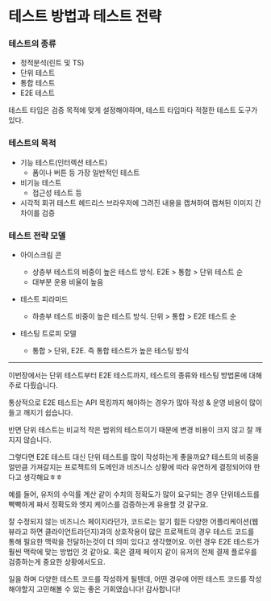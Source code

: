 # 테스트 방법과 테스트 전략

### 테스트의 종류

- 정적분석(린트 및 TS)
- 단위 테스트
- 통합 테스트
- E2E 테스트

테스트 타입은 검증 목적에 맞게 설정해야하며, 테스트 타입마다 적절한 테스트 도구가 있다.

### 테스트의 목적

- 기능 테스트(인터렉션 테스트)
  - 폼이나 버튼 등 가장 일반적인 테스트
- 비기능 테스트
  - 접근성 테스트 등
- 시각적 회귀 테스트
  헤드리스 브라우저에 그려진 내용을 캡쳐하여 캡쳐된 이미지 간 차이를 검증

### 테스트 전략 모델

- 아이스크림 콘

  - 상층부 테스트의 비중이 높은 테스트 방식. E2E > 통합 > 단위 테스트 순
  - 대부분 운용 비율이 높음

- 테스트 피라미드
  - 하층부 테스트 비중이 높은 테스트 방식. 단위 > 통합 > E2E 테스트 순
- 테스팅 트로피 모델
  - 통합 > 단위, E2E. 즉 통합 테스트가 높은 테스팅 방식

---

이번장에서는 단위 테스트부터 E2E 테스트까지, 테스트의 종류와 테스팅 방법론에 대해 주로 다뤘습니다.

통상적으로 E2E 테스트는 API 목킹까지 해야하는 경우가 많아 작성 & 운영 비용이 많이 들고 깨지기 쉽습니다.

반면 단위 테스트는 비교적 작은 범위의 테스트이기 때문에 변경 비용이 크지 않고 잘 깨지지 않습니다.

그렇다면 E2E 테스트 대신 단위 테스트를 많이 작성하는게 좋을까요? 테스트의 비중을 얼만큼 가져갈지는 프로젝트의 도메인과 비즈니스 상황에 따라 유연하게 결정되어야 한다고 생각해요ㅎㅎ

예를 들어, 유저의 수익률 계산 같이 수치의 정확도가 많이 요구되는 경우 단위테스트를 빡빡하게 짜서 정확도와 엣지 케이스를 검증하는게 유용할 것 같구요.

잘 수정되지 않는 비즈니스 페이지라던가, 코드로는 알기 힘든 다양한 어플리케이션(웹뷰라고 하면 클라이언트라던지)과의 상호작용이 많은 프로젝트의 경우 테스트 코드를 통해 필요한 맥락을 전달하는것이 더 의미 있다고 생각했어요. 이런 경우 E2E 테스트가 훨씬 맥락에 맞는 방법인 것 같아요. 혹은 결제 페이지 같이 유저의 전체 결제 플로우를 검증하는게 중요한 상황에서도요.

일을 하며 다양한 테스트 코드를 작성하게 될텐데, 어떤 경우에 어떤 테스트 코드를 작성해야할지 고민해볼 수 있는 좋은 기회였습니다! 감사합니다!
